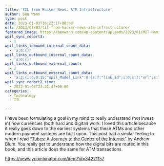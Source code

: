 ```yaml
---
title: 'TIL from Hacker News: ATM Infrastructure'
author: Ben Wann
type: post
date: 2023-01-03T16:22:17+00:00
url: /2023/01/03/til-from-hacker-news-atm-infrastructure/
featured_image: https://benwann.com/wp-content/uploads/2023/01/MIT-Hamilton-PRESS-01_0.jpg
wpil_sync_report3:
  - 1
wpil_links_inbound_internal_count_data:
  - 'a:0:{}'
wpil_links_outbound_internal_count_data:
  - 'a:0:{}'
wpil_links_outbound_external_count:
  - 2
wpil_links_outbound_external_count_data:
  - 'a:2:{i:0;O:15:"Wpil_Model_Link":8:{s:7:"link_id";i:0;s:3:"url";s:71:"https://www.amazon.com/Tubes-Journey-Internet-Andrew-Blum/dp/0061994952";s:4:"host";s:10:"amazon.com";s:8:"internal";b:0;s:4:"post";N;s:6:"anchor";s:48:""Tubes: A Journey to the Center of the Internet"";s:15:"added_by_plugin";b:0;s:8:"location";s:7:"content";}i:1;O:15:"Wpil_Model_Link":8:{s:7:"link_id";i:0;s:3:"url";s:45:"https://news.ycombinator.com/item?id=34221157";s:4:"host";s:20:"news.ycombinator.com";s:8:"internal";b:0;s:4:"post";N;s:6:"anchor";s:45:"https://news.ycombinator.com/item?id=34221157";s:15:"added_by_plugin";b:0;s:8:"location";s:7:"content";}}'
wpil_sync_report2_time:
  - 2023-01-04T23:31:47+00:00
categories:
  - Technology
  - TIL

---
```

I have been formulating a goal in my mind to really understand (not invest in) how currencies (both hard and digital) work. I loved this article because it really goes down to the earliest systems that these ATMs and other modern payment systems are built upon. This post had a similar feeling to when I read [&#8220;Tubes: A Journey to the Center of the Internet&#8221;][1] by Andrew Blum. You really get to understand how the digital bits are routed in this book, and this article does the same for ATM transactions.

<https://news.ycombinator.com/item?id=34221157>

 [1]: https://www.amazon.com/Tubes-Journey-Internet-Andrew-Blum/dp/0061994952 ""